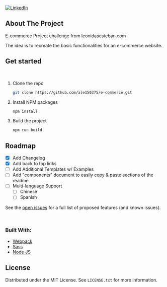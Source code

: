 <div id="top"></div>

[![LinkedIn][linkedin-shield]][linkedin-url]



<!-- ABOUT THE PROJECT -->
## About The Project

E-commerce Project challenge from leonidasesteban.com  

The idea is to recreate the basic functionalities for an e-commerce website.


<!-- GETTING STARTED -->

## Get started
<br>

1. Clone the repo
   ```sh
   git clone https://github.com/ale150375/e-commerce.git
   ```
2. Install NPM packages
   ```sh
   npm install
   ```
3. Build the project
   ```sh
   npm run build
   ```


<!-- ROADMAP -->
## Roadmap

- [x] Add Changelog
- [x] Add back to top links
- [ ] Add Additional Templates w/ Examples
- [ ] Add "components" document to easily copy & paste sections of the readme
- [ ] Multi-language Support
    - [ ] Chinese
    - [ ] Spanish

See the [open issues](https://github.com/othneildrew/Best-README-Template/issues) for a full list of proposed features (and known issues).

<br>

### Built With:


* [Webpack](https://webpack.js.org/)
* [Sass](https://sass-lang.com/)
* [Node JS](https://nodejs.com)



<!-- LICENSE -->
## License

Distributed under the MIT License. See `LICENSE.txt` for more information.



<!-- MARKDOWN LINKS & IMAGES -->
<!-- https://www.markdownguide.org/basic-syntax/#reference-style-links -->
[linkedin-shield]: https://img.shields.io/badge/-LinkedIn-black.svg?style=for-the-badge&logo=linkedin&colorB=555
[linkedin-url]: https://github.com/ale150375

